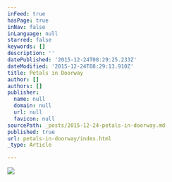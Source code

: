 ```yaml
---
inFeed: true
hasPage: true
inNav: false
inLanguage: null
starred: false
keywords: []
description: ''
datePublished: '2015-12-24T08:29:25.233Z'
dateModified: '2015-12-24T08:29:13.910Z'
title: Petals in Doorway
author: []
authors: []
publisher:
  name: null
  domain: null
  url: null
  favicon: null
sourcePath: _posts/2015-12-24-petals-in-doorway.md
published: true
url: petals-in-doorway/index.html
_type: Article

---
```

![](https://the-grid-user-content.s3-us-west-2.amazonaws.com/12a0f1c3-0dfc-4dae-84ee-3a2238f97c0a.JPG)